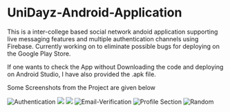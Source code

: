 # UniDayz-Android-Application

This is a inter-college based social network andoid application supporting live messaging features and multiple authentication channels using Firebase. Currently working on to eliminate possible bugs for deploying on the Google Play Store.

If one wants to check the App without Downloading the code and deploying on Android Studio, I have also provided the .apk file. 

Some Screenshots from the Project are given below 


![Authentication](https://github.com/rohankrgupta/UniDayz/blob/master/Screenshot1.png)
![](https://github.com/rohankrgupta/UniDayz/blob/master/WhatsApp%20Image%202021-03-08%20at%205.30.06%20PM%20(1).jpg)
![](https://github.com/rohankrgupta/UniDayz/blob/master/WhatsApp%20Image%202021-03-08%20at%205.30.02%20PM.jpg)
![Email-Verification](https://github.com/rohankrgupta/UniDayz/blob/master/Screenshot3.png)
![Profile Section](https://github.com/rohankrgupta/UniDayz/blob/master/WhatsApp%20Image%202021-03-08%20at%205.40.22%20PM.jpg)
![Random](https://github.com/rohankrgupta/UniDayz/blob/master/Screenshot4.png)

